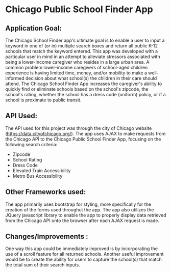 # Chicago Public School Finder App

## Application Goal: 
 
The Chicago School Finder app's ultimate goal is to enable a user to input a keyword in one of (or in) multiple search boxes and return all public K-12 schools that match the keyword entered. This app was developed with a particular user in mind in an attempt to alleviate stressors associated with being a lower-income caregiver who resides in a large urban area. A common problem lower-income caregivers of school-aged children experience is having limited time, money, and/or mobility to make a well-informed decision about what school(s) the children in their care should attend. The Chicago School Finder App increases the caregiver's ability to quickly find or eliminate schools based on the school's zipcode, the school's rating, whether the school has a dress code (uniform) policy, or if a school is proximate to public transit.  

## API Used: 

The API used for this project was through the city of Chicago website (https://data.cityofchicago.org/). The app uses AJAX to make requests from the Chicago API to the Chicago Public School Finder App, focusing on the following search criteria: 
 
 - Zipcode
 - School Rating
 - Dress Code
 - Elevated Train Accessibility
 - Metro Bus Accessibility
 
 
## Other Frameworks used:
 
The app primarily uses bootstrap for styling, more specifically for the creation of the forms used throughut the app. The app also utilizes the JQuery javascript library to enable the app to properly display data retrieved from the Chicago API onto the browser after each AJAX request is made. 


## Changes/Improvements :

One way this app could be immediately improved is by incorporating the use of a scroll feature for all returned schools. Another useful improvement would be to create the ability for users to capture the school(s) that match the total sum of their search inputs. 
